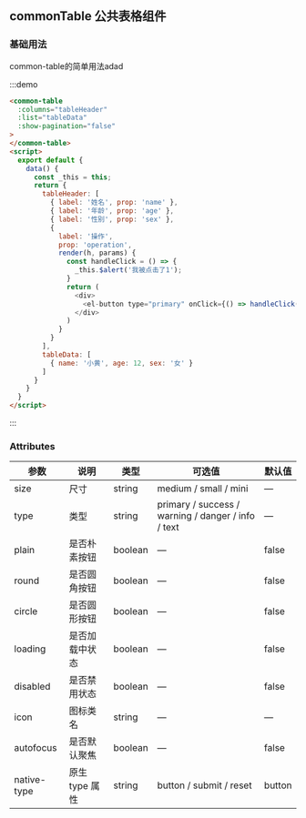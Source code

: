 ## commonTable 公共表格组件

### 基础用法

common-table的简单用法adad

:::demo

```html
<common-table
  :columns="tableHeader"
  :list="tableData"
  :show-pagination="false"
>
</common-table>
<script>
  export default {
    data() {
      const _this = this;
      return {
        tableHeader: [
          { label: '姓名', prop: 'name' },
          { label: '年龄', prop: 'age' },
          { label: '性别', prop: 'sex' },
          {
            label: '操作',
            prop: 'operation',
            render(h, params) {
              const handleClick = () => {
                _this.$alert('我被点击了1');
              }
              return (
                <div>
                  <el-button type="primary" onClick={() => handleClick()} size="small">点击</el-button>
                </div>
              )
            }
          }
        ],
        tableData: [
          { name: '小黄', age: 12, sex: '女' }
        ]
      }
    }
  }
</script>
```

:::
### Attributes
| 参数      | 说明    | 类型      | 可选值       | 默认值   |
|---------- |-------- |---------- |-------------  |-------- |
| size     | 尺寸   | string  |   medium / small / mini            |    —     |
| type     | 类型   | string    |   primary / success / warning / danger / info / text |     —    |
| plain     | 是否朴素按钮   | boolean    | — | false   |
| round     | 是否圆角按钮   | boolean    | — | false   |
| circle     | 是否圆形按钮   | boolean    | — | false   |
| loading     | 是否加载中状态   | boolean    | — | false   |
| disabled  | 是否禁用状态    | boolean   | —   | false   |
| icon  | 图标类名 | string   |  —  |  —  |
| autofocus  | 是否默认聚焦 | boolean   |  —  |  false  |
| native-type | 原生 type 属性 | string | button / submit / reset | button |
